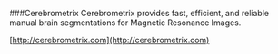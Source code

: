 ###Cerebrometrix 
Cerebrometrix provides fast, efficient, and reliable manual brain segmentations for Magnetic Resonance Images.<br />

[http://cerebrometrix.com](http://cerebrometrix.com)
